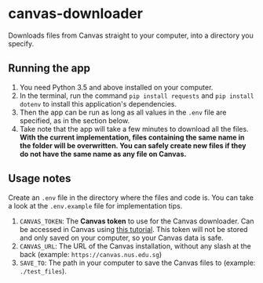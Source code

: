 # canvas-downloader

Downloads files from Canvas straight to your computer, into a directory you specify.

## Running the app

1. You need Python 3.5 and above installed on your computer.
2. In the terminal, run the command ```pip install requests``` and ```pip install dotenv``` to install this application's dependencies.
3. Then the app can be run as long as all values in the `.env` file are specified, as in the section below.
4. Take note that the app will take a few minutes to download all the files. **With the current implementation, files containing the same name in the folder will be overwritten. You can safely create new files if they do not have the same name as any file on Canvas.**

## Usage notes

Create an ```.env``` file in the directory where the files and code is. You can take a look at the ```.env.example``` file for implementation tips.

1. ```CANVAS_TOKEN```: The **Canvas token** to use for the Canvas downloader.
                       Can be accessed in Canvas using [this tutorial](https://community.canvaslms.com/t5/Student-Guide/How-do-I-manage-API-access-tokens-as-a-student/ta-p/273).
                       This token will not be stored and only saved on your computer, so your Canvas data is safe.
2. ```CANVAS_URL```:   The URL of the Canvas installation, without any slash at
                       the back (example: `https://canvas.nus.edu.sg`)
3. ```SAVE_TO```:      The path in your computer to save the Canvas files to (example: `./test_files`).